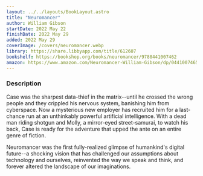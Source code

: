 ```yaml
---
layout: ../../layouts/BookLayout.astro
title: "Neuromancer"
author: William Gibson
startDate: 2022 May 22
finishDate: 2022 May 29
added: 2022 May 29
coverImage: /covers/neuromancer.webp
library: https://share.libbyapp.com/title/612607
bookshelf: https://bookshop.org/books/neuromancer/9780441007462
amazon: https://www.amazon.com/Neuromancer-William-Gibson/dp/0441007465/
---
```


### Description
Case was the sharpest data-thief in the matrix--until he crossed the wrong people and they crippled his nervous system, banishing him from cyberspace. Now a mysterious new employer has recruited him for a last-chance run at an unthinkably powerful artificial intelligence. With a dead man riding shotgun and Molly, a mirror-eyed street-samurai, to watch his back, Case is ready for the adventure that upped the ante on an entire genre of fiction.

Neuromancer was the first fully-realized glimpse of humankind's digital future--a shocking vision that has challenged our assumptions about technology and ourselves, reinvented the way we speak and think, and forever altered the landscape of our imaginations.

<!-- ### Notes & Highlights -->
